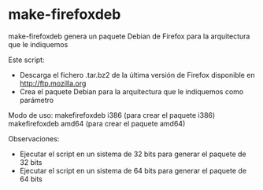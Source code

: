 make-firefoxdeb
===============

make-firefoxdeb genera un paquete Debian de Firefox para la arquitectura que le indiquemos

Este script:
   * Descarga el fichero .tar.bz2 de la última versión de Firefox disponible en http://ftp.mozilla.org
   * Crea el paquete Debian para la arquitectura que le indiquemos como parámetro

Modo de uso:
   makefirefoxdeb i386 (para crear el paquete i386)
   makefirefoxdeb amd64 (para crear el paquete amd64)

Observaciones: 
   * Ejecutar el script en un sistema de 32 bits para generar el paquete de 32 bits
   * Ejecutar el script en un sistema de 64 bits para generar el paquete de 64 bits

